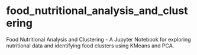 # food_nutritional_analysis_and_clustering
Food Nutritional Analysis and Clustering - A Jupyter Notebook for exploring nutritional data and identifying food clusters using KMeans and PCA.
